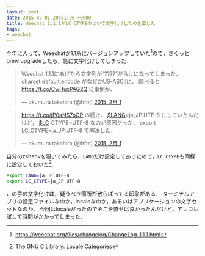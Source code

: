 ```yaml
---
layout: post
date: 2015-02-01 20:51:36 +0900
title: Weechat 1.1.1がLC_CTYPEのせいで文字化けしたのを直した
tags:
- weechat
---
```

今年に入って，Weechatが1.1系にバージョンアップしていた[^1]ので，さくっとbrew upgradeしたら，急に文字化けしてしまった．

<blockquote class="twitter-tweet" lang="ja"><p lang="ja" dir="ltr">Weechat 1.1.1にあげたら文字列が”????”だらけになってしまった． charset.default.encode がなぜかUS-ASCIIに．&#10;調べると <a href="https://t.co/CwHuxPAG2Q">https://t.co/CwHuxPAG2Q</a> に事例が．</p>&mdash; okumura takahiro (@hfm) <a href="https://twitter.com/hfm/status/561837850354667522">2015, 2月 1</a></blockquote>
<script async src="//platform.twitter.com/widgets.js" charset="utf-8"></script>

<blockquote class="twitter-tweet" lang="ja"><p lang="ja" dir="ltr"><a href="https://t.co/jP0aNS7oOP">https://t.co/jP0aNS7oOP</a> の続き．&#10;<a href="https://twitter.com/search?q=%24LANG&amp;src=ctag">$LANG</a>=ja_JP.UTF-8 にしていたんだけど， <a href="https://twitter.com/search?q=%24LC&amp;src=ctag">$LC</a>_CTYPE=UTF-8 なのが原因だった．&#10;export LC_CTYPE=ja_JP.UTF-8 で解決した．</p>&mdash; okumura takahiro (@hfm) <a href="https://twitter.com/hfm/status/561838241867767808">2015, 2月 1</a></blockquote>

自分のzshenvを覗いてみたら，`LANG`だけ設定してあったので，`LC_CTYPE`も同様に設定しておいた[^2]．

```sh
export LANG=ja_JP.UTF-8
export LC_CTYPE=ja_JP.UTF-8
```

この手の文字化けは，疑うべき箇所が散らばってる印象がある．
ターミナルアプリの設定ファイルなのか，localeなのか，あるいはアプリケーションの文字セットなのか．
今回はlocaleだったのでそこを直せば良かったんだけど，アレコレ試して時間がかかってしまった．

[^1]: https://weechat.org/files/changelog/ChangeLog-1.1.1.html
[^2]: [The GNU C Library: Locale Categories](https://www.gnu.org/savannah-checkouts/gnu/libc/manual/html_node/Locale-Categories.html)
